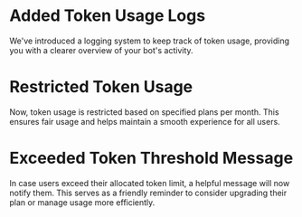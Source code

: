 # Added Token Usage Logs
We've introduced a logging system to keep track of token usage, providing you with a clearer overview of your bot's activity.

# Restricted Token Usage
Now, token usage is restricted based on specified plans per month. This ensures fair usage and helps maintain a smooth experience for all users.

# Exceeded Token Threshold Message
In case users exceed their allocated token limit, a helpful message will now notify them. This serves as a friendly reminder to consider upgrading their plan or manage usage more efficiently.

